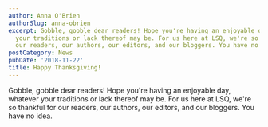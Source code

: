 ```yaml
---
author: Anna O'Brien
authorSlug: anna-obrien
excerpt: Gobble, gobble dear readers! Hope you're having an enjoyable day, whatever
  your traditions or lack thereof may be. For us here at LSQ, we're so thankful for
  our readers, our authors, our editors, and our bloggers. You have no idea...
postCategory: News
pubDate: '2018-11-22'
title: Happy Thanksgiving!
---
```

Gobble, gobble dear readers! Hope you're having an enjoyable day, whatever your traditions or lack thereof may be. For us here at LSQ, we're so thankful for our readers, our authors, our editors, and our bloggers. You have no idea.